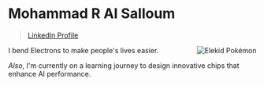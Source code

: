 # Mohammad R Al Salloum

>[LinkedIn Profile](https://www.linkedin.com/in/mohammad-r-al-salloum-b3476a317)

<div style="float: right;">
  <img src="https://media.tenor.com/1uiGrSYrjCkAAAAM/elekid-pok%C3%A9mon-elekid.gif" alt="Elekid Pokémon">
</div>

I bend Electrons to make people's lives easier.

*Also*, I'm currently on a learning journey
to design innovative chips that enhance AI performance.
